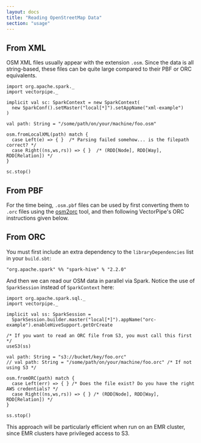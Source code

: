 ```yaml
---
layout: docs
title: "Reading OpenStreetMap Data"
section: "usage"
---
```


## From XML

OSM XML files usually appear with the extension `.osm`. Since the data is all string-based,
these files can be quite large compared to their PBF or ORC equivalents.

```tut:silent
import org.apache.spark._
import vectorpipe._

implicit val sc: SparkContext = new SparkContext(
  new SparkConf().setMaster("local[*]").setAppName("xml-example")
)

val path: String = "/some/path/on/your/machine/foo.osm"

osm.fromLocalXML(path) match {
  case Left(e) => { }  /* Parsing failed somehow... is the filepath correct? */
  case Right((ns,ws,rs)) => { }  /* (RDD[Node], RDD[Way], RDD[Relation]) */
}

sc.stop()
```

## From PBF

For the time being, `.osm.pbf` files can be used by first converting them to `.orc`
files using the [osm2orc](https://github.com/mojodna/osm2orc) tool, and then following
VectorPipe's ORC instructions given below.

## From ORC

You must first include an extra dependency to the `libraryDependencies` list in your `build.sbt`:

```
"org.apache.spark" %% "spark-hive" % "2.2.0"
```

And then we can read our OSM data in parallel via Spark. Notice the use of `SparkSession`
instead of `SparkContext` here:

```tut:silent
import org.apache.spark.sql._
import vectorpipe._

implicit val ss: SparkSession =
  SparkSession.builder.master("local[*]").appName("orc-example").enableHiveSupport.getOrCreate

/* If you want to read an ORC file from S3, you must call this first */
useS3(ss)

val path: String = "s3://bucket/key/foo.orc"
// val path: String = "/some/path/on/your/machine/foo.orc" /* If not using S3 */

osm.fromORC(path) match {
  case Left(err) => { } /* Does the file exist? Do you have the right AWS credentials? */
  case Right((ns,ws,rs)) => { } /* (RDD[Node], RDD[Way], RDD[Relation]) */
}

ss.stop()
```

This approach will be particularly efficient when run on an EMR cluster, since
EMR clusters have privileged access to S3.
